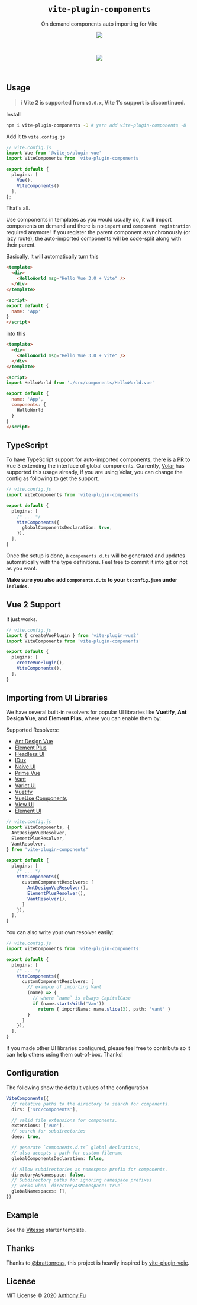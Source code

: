 <h2 align='center'><samp>vite-plugin-components</samp></h2>

<p align='center'>On demand components auto importing for Vite</p>

<p align='center'>
<a href='https://www.npmjs.com/package/vite-plugin-components'>
<img src='https://img.shields.io/npm/v/vite-plugin-components?color=222&style=flat-square'>
</a>
</p>

<br>

<p align="center">
  <a href="https://cdn.jsdelivr.net/gh/antfu/static/sponsors.svg">
    <img src='https://cdn.jsdelivr.net/gh/antfu/static/sponsors.svg'/>
  </a>
</p>

<br>

## Usage

> ℹ️ **Vite 2 is supported from `v0.6.x`, Vite 1's support is discontinued.**

Install

```bash
npm i vite-plugin-components -D # yarn add vite-plugin-components -D
```

Add it to `vite.config.js`

```ts
// vite.config.js
import Vue from '@vitejs/plugin-vue'
import ViteComponents from 'vite-plugin-components'

export default {
  plugins: [
    Vue(),
    ViteComponents()
  ],
};
```

That's all.

Use components in templates as you would usually do, it will import components on demand and there is no `import` and `component registration` required anymore! If you register the parent component asynchronously (or lazy route), the auto-imported components will be code-split along with their parent.

Basically, it will automatically turn this

```html
<template>
  <div>
    <HelloWorld msg="Hello Vue 3.0 + Vite" />
  </div>
</template>

<script>
export default {
  name: 'App'
}
</script>
```

into this

```html
<template>
  <div>
    <HelloWorld msg="Hello Vue 3.0 + Vite" />
  </div>
</template>

<script>
import HelloWorld from './src/components/HelloWorld.vue'

export default {
  name: 'App',
  components: {
    HelloWorld
  }
}
</script>
```

## TypeScript

To have TypeScript support for auto-imported components, there is [a PR](https://github.com/vuejs/vue-next/pull/3399) to Vue 3 extending the interface of global components. Currently, [Volar](https://github.com/johnsoncodehk/volar) has supported this usage already, if you are using Volar, you can change the config as following to get the support.

```ts
// vite.config.js
import ViteComponents from 'vite-plugin-components'

export default {
  plugins: [
    /* ... */
    ViteComponents({
      globalComponentsDeclaration: true,
    }),
  ],
}
```

Once the setup is done, a `components.d.ts` will be generated and updates automatically with the type definitions. Feel free to commit it into git or not as you want.

**Make sure you also add `components.d.ts` to your `tsconfig.json` under `includes`.**

## Vue 2 Support

It just works.

```ts
// vite.config.js
import { createVuePlugin } from 'vite-plugin-vue2'
import ViteComponents from 'vite-plugin-components'

export default {
  plugins: [
    createVuePlugin(),
    ViteComponents(),
  ],
}
```

## Importing from UI Libraries

We have several built-in resolvers for popular UI libraries like **Vuetify**, **Ant Design Vue**, and **Element Plus**, where you can enable them by:

Supported Resolvers:

- [Ant Design Vue](https://github.com/antfu/vite-plugin-components/blob/master/src/resolvers/antdv.ts)
- [Element Plus](https://github.com/antfu/vite-plugin-components/blob/master/src/resolvers/element-plus.ts)
- [Headless UI](https://github.com/antfu/vite-plugin-components/blob/master/src/resolvers/headless-ui.ts)
- [IDux](https://github.com/antfu/vite-plugin-components/blob/master/src/resolvers/idux.ts)
- [Naive UI](https://github.com/antfu/vite-plugin-components/blob/master/src/resolvers/naive-ui.ts)
- [Prime Vue](https://github.com/antfu/vite-plugin-components/blob/master/src/resolvers/prime-vue.ts)
- [Vant](https://github.com/antfu/vite-plugin-components/blob/master/src/resolvers/vant.ts)
- [Varlet UI](https://github.com/antfu/vite-plugin-components/blob/master/src/resolvers/varlet-ui.ts)
- [Vuetify](https://github.com/antfu/vite-plugin-components/blob/master/src/resolvers/vuetify.ts)
- [VueUse Components](https://github.com/antfu/vite-plugin-components/blob/master/src/resolvers/vueuse.ts)
- [View UI](https://github.com/antfu/vite-plugin-components/blob/main/src/resolvers/view-ui.ts)
- [Element UI](https://github.com/antfu/vite-plugin-components/blob/main/src/resolvers/element-ui.ts)

```ts
// vite.config.js
import ViteComponents, {
  AntDesignVueResolver,
  ElementPlusResolver,
  VantResolver,
} from 'vite-plugin-components'

export default {
  plugins: [
    /* ... */
    ViteComponents({
      customComponentResolvers: [
        AntDesignVueResolver(),
        ElementPlusResolver(),
        VantResolver(),
      ]
    }),
  ],
}
```

You can also write your own resolver easily:

```ts
// vite.config.js
import ViteComponents from 'vite-plugin-components'

export default {
  plugins: [
    /* ... */
    ViteComponents({
      customComponentResolvers: [
        // example of importing Vant
        (name) => {
          // where `name` is always CapitalCase
          if (name.startsWith('Van'))
            return { importName: name.slice(3), path: 'vant' }
        }
      ]
    }),
  ],
}
```

If you made other UI libraries configured, please feel free to contribute so it can help others using them out-of-box. Thanks!

## Configuration

The following show the default values of the configuration

```ts
ViteComponents({
  // relative paths to the directory to search for components.
  dirs: ['src/components'],

  // valid file extensions for components.
  extensions: ['vue'],
  // search for subdirectories
  deep: true,

  // generate `components.d.ts` global declrations, 
  // also accepts a path for custom filename
  globalComponentsDeclaration: false,

  // Allow subdirectories as namespace prefix for components.
  directoryAsNamespace: false,
  // Subdirectory paths for ignoring namespace prefixes
  // works when `directoryAsNamespace: true`
  globalNamespaces: [],
})
```

## Example

See the [Vitesse](https://github.com/antfu/vitesse) starter template.

## Thanks

Thanks to [@brattonross](https://github.com/brattonross), this project is heavily inspired by [vite-plugin-voie](https://github.com/vamplate/vite-plugin-voie).

## License

MIT License © 2020 [Anthony Fu](https://github.com/antfu)
